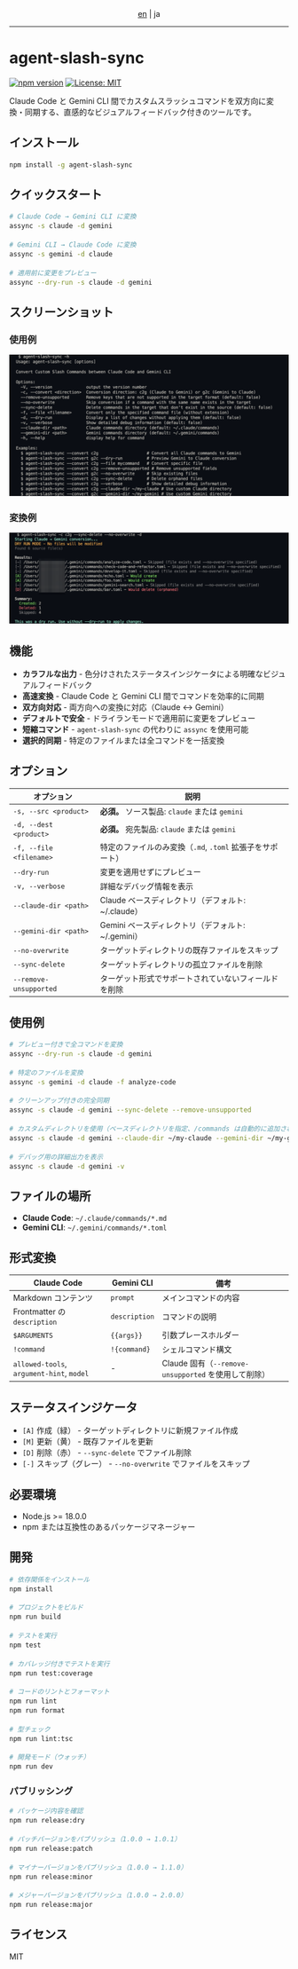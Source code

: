 <div align="center"> <a href="README.md">en</a> | ja </div>

--------------------------------------------------------------------------------

# agent-slash-sync

[![npm version](https://badge.fury.io/js/agent-slash-sync.svg)](https://www.npmjs.com/package/agent-slash-sync)
[![License: MIT](https://img.shields.io/badge/License-MIT-yellow.svg)](https://opensource.org/licenses/MIT)

Claude Code と Gemini CLI 間でカスタムスラッシュコマンドを双方向に変換・同期する、直感的なビジュアルフィードバック付きのツールです。

## インストール

```bash
npm install -g agent-slash-sync
```

## クイックスタート

```bash
# Claude Code → Gemini CLI に変換
assync -s claude -d gemini

# Gemini CLI → Claude Code に変換
assync -s gemini -d claude

# 適用前に変更をプレビュー
assync --dry-run -s claude -d gemini
```

## スクリーンショット

### 使用例
![agent-slash-sync usage](docs/assync-usage.png)

### 変換例
![agent-slash-sync example](docs/assync-example.png)

## 機能

- **カラフルな出力** - 色分けされたステータスインジケータによる明確なビジュアルフィードバック
- **高速変換** - Claude Code と Gemini CLI 間でコマンドを効率的に同期
- **双方向対応** - 両方向への変換に対応（Claude ↔ Gemini）
- **デフォルトで安全** - ドライランモードで適用前に変更をプレビュー
- **短縮コマンド** - `agent-slash-sync` の代わりに `assync` を使用可能
- **選択的同期** - 特定のファイルまたは全コマンドを一括変換

## オプション

| オプション                    | 説明                                                              |
| --------------------------- | --------------------------------------------------------------- |
| `-s, --src <product>`       | **必須。** ソース製品: `claude` または `gemini`                     |
| `-d, --dest <product>`      | **必須。** 宛先製品: `claude` または `gemini`                       |
| `-f, --file <filename>`     | 特定のファイルのみ変換（`.md`, `.toml` 拡張子をサポート）             |
| `--dry-run`                 | 変更を適用せずにプレビュー                                          |
| `-v, --verbose`             | 詳細なデバッグ情報を表示                                           |
| `--claude-dir <path>`       | Claude ベースディレクトリ（デフォルト: ~/.claude）                   |
| `--gemini-dir <path>`       | Gemini ベースディレクトリ（デフォルト: ~/.gemini）                   |
| `--no-overwrite`            | ターゲットディレクトリの既存ファイルをスキップ                         |
| `--sync-delete`             | ターゲットディレクトリの孤立ファイルを削除                            |
| `--remove-unsupported`      | ターゲット形式でサポートされていないフィールドを削除                    |

## 使用例

```bash
# プレビュー付きで全コマンドを変換
assync --dry-run -s claude -d gemini

# 特定のファイルを変換
assync -s gemini -d claude -f analyze-code

# クリーンアップ付きの完全同期
assync -s claude -d gemini --sync-delete --remove-unsupported

# カスタムディレクトリを使用（ベースディレクトリを指定、/commands は自動的に追加されます）
assync -s claude -d gemini --claude-dir ~/my-claude --gemini-dir ~/my-gemini

# デバッグ用の詳細出力を表示
assync -s claude -d gemini -v
```

## ファイルの場所

- **Claude Code**: `~/.claude/commands/*.md`
- **Gemini CLI**: `~/.gemini/commands/*.toml`

## 形式変換

| Claude Code                               | Gemini CLI    | 備考                                            |
| ----------------------------------------- | ------------- | ----------------------------------------------- |
| Markdown コンテンツ                         | `prompt`      | メインコマンドの内容                               |
| Frontmatter の `description`               | `description` | コマンドの説明                                    |
| `$ARGUMENTS`                              | `{{args}}`    | 引数プレースホルダー                                |
| `!command`                                | `!{command}`  | シェルコマンド構文                                  |
| `allowed-tools`, `argument-hint`, `model` | -             | Claude 固有（`--remove-unsupported` を使用して削除）|

## ステータスインジケータ

- `[A]` 作成（緑） - ターゲットディレクトリに新規ファイル作成
- `[M]` 更新（黄） - 既存ファイルを更新
- `[D]` 削除（赤） - `--sync-delete` でファイル削除
- `[-]` スキップ（グレー） - `--no-overwrite` でファイルをスキップ

## 必要環境

- Node.js >= 18.0.0
- npm または互換性のあるパッケージマネージャー

## 開発

```bash
# 依存関係をインストール
npm install

# プロジェクトをビルド
npm run build

# テストを実行
npm test

# カバレッジ付きでテストを実行
npm run test:coverage

# コードのリントとフォーマット
npm run lint
npm run format

# 型チェック
npm run lint:tsc

# 開発モード（ウォッチ）
npm run dev
```

### パブリッシング

```bash
# パッケージ内容を確認
npm run release:dry

# パッチバージョンをパブリッシュ（1.0.0 → 1.0.1）
npm run release:patch

# マイナーバージョンをパブリッシュ（1.0.0 → 1.1.0）
npm run release:minor

# メジャーバージョンをパブリッシュ（1.0.0 → 2.0.0）
npm run release:major
```

## ライセンス

MIT